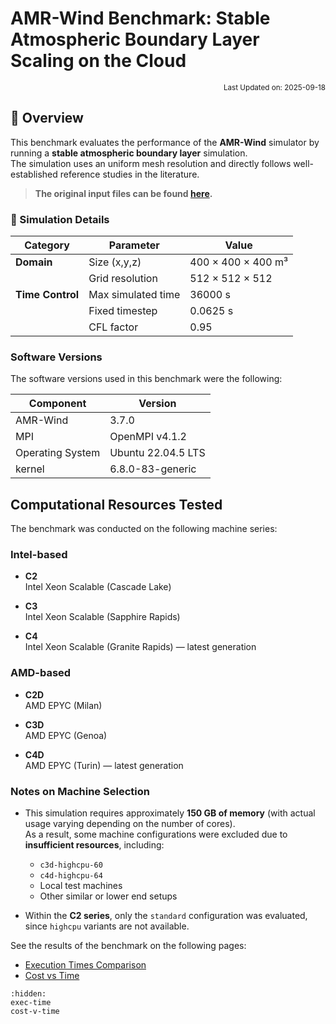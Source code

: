 # AMR-Wind Benchmark: Stable Atmospheric Boundary Layer Scaling on the Cloud

<p align="right">
    <small>Last Updated on: 2025-09-18</small>
</p>

## 📌 Overview

This benchmark evaluates the performance of the **AMR-Wind** simulator by running a **stable atmospheric boundary layer** simulation.  
The simulation uses an uniform mesh resolution and directly follows well-established reference studies in the literature.


> **The original input files can be found [here](https://github.com/Exawind/exawind-benchmarks/tree/main/amr-wind/atmospheric_boundary_layer/stable/input_files).**


### 🔬 Simulation Details

| **Category**        | **Parameter**             | **Value**                  |
|----------------------|---------------------------|----------------------------|
| **Domain**           | Size (x,y,z)              | 400 × 400 × 400 m³         |
|                      | Grid resolution           | 512 × 512 × 512            |
| **Time Control**     | Max simulated time        | 36000 s                    |
|                      | Fixed timestep            | 0.0625 s                   |
|                      | CFL factor                | 0.95                       |

### Software Versions
The software versions used in this benchmark were the following:

| Component              | Version                               |
|------------------------|---------------------------------------|
| AMR-Wind                  | 3.7.0                                |
| MPI                  | OpenMPI v4.1.2              |
| Operating System       |Ubuntu 22.04.5 LTS|
| kernel                 | 6.8.0-83-generic                     |


## Computational Resources Tested

The benchmark was conducted on the following machine series:

### Intel-based
- **C2**  
  Intel Xeon Scalable (Cascade Lake)

- **C3**  
  Intel Xeon Scalable (Sapphire Rapids)

- **C4**  
  Intel Xeon Scalable (Granite Rapids) — latest generation

### AMD-based
- **C2D**  
  AMD EPYC (Milan)

- **C3D**  
  AMD EPYC (Genoa)

- **C4D**  
  AMD EPYC (Turin) — latest generation

### Notes on Machine Selection

- This simulation requires approximately **150 GB of memory** (with actual usage varying depending on the number of cores).  
  As a result, some machine configurations were excluded due to **insufficient resources**, including:
  - `c3d-highcpu-60`  
  - `c4d-highcpu-64`  
  - Local test machines  
  - Other similar or lower end setups

- Within the **C2 series**, only the `standard` configuration was evaluated, since `highcpu` variants are not available.


See the results of the benchmark on the following pages:
- [Execution Times Comparison](exec-time)
- [Cost vs Time](cost-v-time)

```{toctree}
:hidden:
exec-time
cost-v-time
```